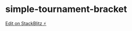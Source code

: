 # simple-tournament-bracket

[Edit on StackBlitz ⚡️](https://stackblitz.com/edit/simple-tournament-bracket)